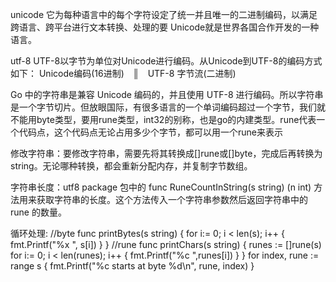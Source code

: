 unicode  它为每种语言中的每个字符设定了统一并且唯一的二进制编码，以满足跨语言、跨平台进行文本转换、处理的要            Unicode就是世界各国合作开发的一种语言。

utf-8   UTF-8以字节为单位对Unicode进行编码。从Unicode到UTF-8的编码方式如下：
Unicode编码(16进制)　║　UTF-8 字节流(二进制)

Go 中的字符串是兼容 Unicode 编码的，并且使用 UTF-8 进行编码。所以字符串是一个字节切片。但放眼国际，有很多语言的一个单词编码超过一个字节，我们就不能用byte类型，要用rune类型，int32的别称，也是go的内建类型。rune代表一个代码点，这个代码点无论占用多少个字节，都可以用一个rune来表示

修改字符串：要修改字符串，需要先将其转换成[]rune或[]byte，完成后再转换为string。无论哪种转换，都会重新分配内存，并复制字节数组。

字符串长度：utf8 package 包中的 func RuneCountInString(s string) (n int) 方法用来获取字符串的长度。这个方法传入一个字符串参数然后返回字符串中的 rune 的数量。

循环处理:
//byte
    func printBytes(s string) {
    for i:= 0; i < len(s); i++ {
        fmt.Printf("%x ", s[i])
    }
}
//rune
func printChars(s string) {
    runes := []rune(s)
    for i:= 0; i < len(runes); i++ {
        fmt.Printf("%c ",runes[i])
    }
}
for index, rune := range s {
        fmt.Printf("%c starts at byte %d\n", rune, index)
    }